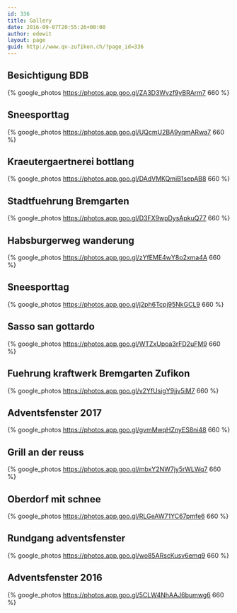 ```yaml
---
id: 336
title: Gallery
date: 2016-09-07T20:55:26+00:00
author: edewit
layout: page
guid: http://www.qv-zufikon.ch/?page_id=336
---
```


## Besichtigung BDB
{% google_photos https://photos.app.goo.gl/ZA3D3Wvzf9yBRArm7 660 %}

## Sneesporttag
{% google_photos https://photos.app.goo.gl/UQcmU2BA9yqmARwa7 660 %}

## Kraeutergaertnerei bottlang
{% google_photos https://photos.app.goo.gl/DAdVMKQmiB1sepAB8 660 %}

## Stadtfuehrung Bremgarten
{% google_photos https://photos.app.goo.gl/D3FX9wpDysApkuQ77 660 %}

## Habsburgerweg wanderung
{% google_photos https://photos.app.goo.gl/zYfEME4wY8o2xma4A 660 %}

## Sneesporttag
{% google_photos https://photos.app.goo.gl/j2ph6Tcpj95NkGCL9 660 %}

## Sasso san gottardo
{% google_photos https://photos.app.goo.gl/WTZxUpoa3rFD2uFM9 660 %}

## Fuehrung kraftwerk Bremgarten Zufikon
{% google_photos https://photos.app.goo.gl/v2YfUsigY9jjv5iM7 660 %}

## Adventsfenster 2017
{% google_photos https://photos.app.goo.gl/gvmMwqHZnyES8ni48 660 %}

## Grill an der reuss
{% google_photos https://photos.app.goo.gl/mbxY2NW7jy5rWLWq7 660 %}

## Oberdorf mit schnee
{% google_photos https://photos.app.goo.gl/RLGeAW71YC67pmfe6 660 %}

## Rundgang adventsfenster
{% google_photos https://photos.app.goo.gl/wo85ARscKusv6emq9 660 %}

## Adventsfenster 2016
{% google_photos https://photos.app.goo.gl/5CLW4NhAAJ6bumwg6 660 %}
